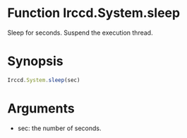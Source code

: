 # Function Irccd.System.sleep

Sleep for seconds. Suspend the execution thread.

# Synopsis

```javascript
Irccd.System.sleep(sec)
```

# Arguments

- sec: the number of seconds.
